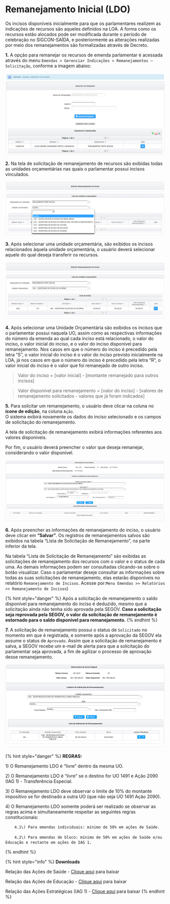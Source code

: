 # Remanejamento Inicial \(LDO\)


  
Os incisos disponíveis inicialmente para que os parlamentares realizem as indicações de recursos são aqueles definidos na LOA. A forma como os recursos estão alocados pode ser modificada durante o período de celebração no SIGCON-SAÍDA, e posteriormente as alterações realizadas por meio dos remanejamentos são formalizadas através de Decreto.

   **1.** A opção para remanejar os recursos de emenda parlamentar é acessada através do menu `Emendas > Gerenciar Indicações > Remanejamentos – Solicitação`, conforme a imagem abaixo:

![](../.gitbook/assets/0%20%2812%29.png)

   **2.** Na tela de solicitação de remanejamento de recursos são exibidas todas as unidades orçamentárias nas quais o parlamentar possui incisos vinculados.

![](../.gitbook/assets/1%20%2820%29.png)

   **3.** Após selecionar uma unidade orçamentária, são exibidos os incisos relacionados àquela unidade orçamentária, o usuário deverá selecionar aquele do qual deseja transferir os recursos.

![A letra &#x201C;S&#x201D; indica que o inciso foi previsto inicialmente na LOA, enquanto que a letra &#x201C;R&#x201D; indica que o inciso&#xE9; resultante do remanejamento de recursos de outro inciso.](../.gitbook/assets/2%20%2814%29.png)

**4.** Após selecionar uma Unidade Orçamentária são exibidos os incisos que o parlamentar possui naquela UO, assim como as respectivas informações do número da emenda ao qual cada inciso está relacionado, o valor do inciso, o valor inicial do inciso, e o valor do inciso disponível para remanejamento. Nos casos em que o número do inciso é precedido pela letra “S”, o valor inicial do inciso é o valor do inciso previsto inicialmente na LOA, já nos casos em que o número do inciso é precedido pela letra “R”, o valor inicial do inciso é o valor que foi remanejado de outro inciso. 

> Valor do inciso = \[valor inicial\] - \[montante remanejado para outros incisos\]

> Valor disponível para remanejamento = \[valor do inciso\] - \[valores de remanejamento solicitados - valores que já foram indicados\]

**5.** Para solicitar um remanejamento, o usuário deve clicar na coluna no **ícone de edição**, na coluna `Ação`.   
O sistema exibirá novamente os dados do inciso selecionado e os campos de solicitação do remanejamento.  
  
 A tela de solicitação de remanejamento exibirá informações referentes aos valores disponíveis.

Por fim, o usuário deverá preencher o valor que deseja remanejar, considerando o valor disponível.

![](../.gitbook/assets/image%20%28416%29.png)

**6.** Após preencher as informações de remanejamento do inciso, o usuário deve clicar em **“Salvar”**. Os registros de remanejamentos salvos são exibidos na tabela “Lista de Solicitação de Remanejamento”, na parte inferior da tela.

Na tabela “Lista de Solicitação de Remanejamento” são exibidas as solicitações de remanejamento dos recursos com o valor e o status de cada uma. As demais informações podem ser consultadas clicando-se sobre o botão visualizar. Caso o parlamentar deseje consultar as informações sobre todas as suas solicitações de remanejamento, elas estarão disponíveis no relatório `Remanejamento de Incisos`. Acesse por:`Menu Emendas >> Relatórios >> Remanejamento de Incisos`\)

{% hint style="danger" %}
Após a solicitação de remanejamento o saldo disponível para remanejamento do inciso é deduzido, mesmo que a solicitação ainda não tenha sido aprovada pela SEGOV. **Caso a solicitação seja reprovada pela SEGOV, o valor da solicitação de remanejamento é estornado para o saldo disponível para remanejamento.**
{% endhint %}

**7.** A solicitação de remanejamento possui o status de `Solicitado` no momento em que é registrada, e somente após a aprovação da SEGOV ela assume o status de `Aprovado`. Assim que a solicitação de remanejamento é salva, a SEGOV recebe um e-mail de alerta para que a solicitação do parlamentar seja aprovada, a fim de agilizar o processo de aprovação desse remanejamento.

![O saldo dispon&#xED;vel para remanejamento &#xE9; deduzido, mesmo que a solicita&#xE7;&#xE3;o ainda n&#xE3;o tenha sido aprovada pela SEGOV](../.gitbook/assets/1%20%2818%29.png)

{% hint style="danger" %}
**REGRAS:**

1\) O Remanejamento LDO é “livre” dentro da mesma UO.

2\) O Remanejamento LDO é “livre” se o destino for UO 1491 e Ação 2090 \(IAG 1\) - Transferência Especial.

3\) O Remanejamento LDO deve observar o limite de 10% do montante impositivo se for destinado a outra UO \(que não seja UO 1491 Ação 2090\).

4\) O Remanejamento LDO somente poderá ser realizado se observar as regras acima e simultaneamente respeitar as seguintes regras constitucionais:

        4.1\) Para emendas individuais: mínimo de 50% em ações de Saúde. 

        4.2\) Para emendas de bloco: mínimo de 50% em ações de Saúde e/ou Educação e restante em ações de IAG 1.
{% endhint %}

{% hint style="info" %}
**Downloads**

Relação das Ações de Saúde - [Clique aqui](www.sigconsaida.mg.gov.br/wp-content/uploads/arquivos/emendas/2021/acoes_saude_emendas_2021.pdf) para baixar

Relação das Ações de Educação - [Clique aqui](www.sigconsaida.mg.gov.br/wp-content/uploads/arquivos/emendas/2021/acoes_educacao_emendas_2021.pdf) para baixar

Relação das Ações Estratégicas \(IAG 1\) - [Clique aqui](www.sigconsaida.mg.gov.br/wp-content/uploads/arquivos/emendas/2021/acoes_estrategicas_iag1_emendas_2021.pdf) para baixar
{% endhint %}

